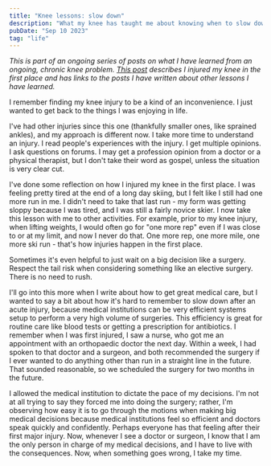 ```yaml
---
title: "Knee lessons: slow down"
description: "What my knee has taught me about knowing when to slow down"
pubDate: "Sep 10 2023"
tag: "life"
---
```


_This is part of an ongoing series of posts on what I have learned from an ongoing, chronic knee problem. [This post](/blog/knee-lessons-introductions) describes I injured my knee in the first place and has links to the posts I have written about other lessons I have learned._

I remember finding my knee injury to be a kind of an inconvenience. I just wanted to get back to the things I was enjoying in life.

I've had other injuries since this one (thankfully smaller ones, like sprained ankles), and my approach is different now. I take more time to understand an injury. I read people's experiences with the injury. I get multiple opinions. I ask questions on forums. I may get a profession opinion from a doctor or a physical therapist, but I don't take their word as gospel, unless the situation is very clear cut.

I've done some reflection on how I injured my knee in the first place. I was feeling pretty tired at the end of a long day skiing, but I felt like I still had one more run in me. I didn't need to take that last run - my form was getting sloppy because I was tired, and I was still a fairly novice skier. I now take this lesson with me to other activities. For example, prior to my knee injury, when lifting weights, I would often go for "one more rep" even if I was close to or at my limit, and now I never do that. One more rep, one more mile, one more ski run - that's how injuries happen in the first place.

Sometimes it's even helpful to just wait on a big decision like a surgery. Respect the tail risk when considering something like an elective surgery. There is no need to rush.

I'll go into this more when I write about how to get great medical care, but I wanted to say a bit about how it's hard to remember to slow down after an acute injury, because medical institutions can be very efficient systems setup to perform a very high volume of surgeries. This efficiency is great for routine care like blood tests or getting a prescription for antibiotics. I remember when I was first injured, I saw a nurse, who got me an appointment with an orthopaedic doctor the next day. Within a week, I had spoken to that doctor and a surgeon, and both recommended the surgery if I ever wanted to do anything other than run in a straight line in the future. That sounded reasonable, so we scheduled the surgery for two months in the future.

I allowed the medical institution to dictate the pace of my decisions. I'm not at all trying to say they forced me into doing the surgery; rather, I'm observing how easy it is to go through the motions when making big medical decisions because medical institutions feel so efficient and doctors speak quickly and confidently. Perhaps everyone has that feeling after their first major injury. Now, whenever I see a doctor or surgeon, I know that I am the only person in charge of my medical decisions, and I have to live with the consequences. Now, when something goes wrong, I take my time.
